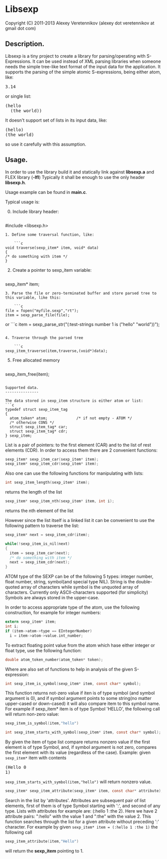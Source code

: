 Libsexp
=======
Copyright (C) 2011-2013 Alexey Veretennikov (alexey dot veretennikov at gmail dot com)


Description.
------------
Libsexp is a tiny project to create a library for parsing/operating
with S-Expressions.
It can be used instead of XML parsing libraries when
someone needs the simple tree-like text format of the input data for the
application.
It supports the parsing of the simple atomic S-expressions, being either
atom, like:
<pre>
3.14
</pre>
or single list:
<pre>
(hello
  (the world))
</pre>
It doesn't support set of lists in its input data, like:
<pre>
(hello)
(the world)
</pre>
so use it carefully with this assumption.


Usage.
------

In order to use the library build it and statically link against **libsexp.a** and FLEX library (**-lfl**)
Typically it shall be enough to use the only header **libsexp.h**.

Usage example can be found in **main.c**.

Typical usage is:

0. Include library header:

    ```c
#include <libsexp.h>
```
1. Define some traversal function, like:

    ```c
void traverse(sexp_item* item, void* data)
{
/* do something with item */
}
```
2. Create a pointer to sexp_item variable:

    ```c
sexp_item* item;
```
3. Parse the file or zero-terminated buffer and store parsed tree to this variable, like this:

    ```c
file = fopen("myfile.sexp","rt");
item = sexp_parse_file(file);
```
or
    ```c
item = sexp_parse_str("(:test-strings number 1 is (\"hello\" \"world\"))");
```

4. Traverse through the parsed tree

    ```c
sexp_item_traverse(item,traverse,(void*)data);
```
5. Free allocated memory

    ```c
sexp_item_free(item);
```

Supported data.
---------------

The data stored in sexp_item structure is either atom or list:
```c
typedef struct sexp_item_tag
{
  atom_token* atom;             /* if not empty - ATOM */
  /* otherwise CONS */
  struct sexp_item_tag* car;
  struct sexp_item_tag* cdr;
} sexp_item;
```
List is a pair of pointers: to the first element (CAR) and to the list of rest
elements (CDR). In order to access them there are 2 convenient functions:
```c
sexp_item* sexp_item_car(sexp_item* item);
sexp_item* sexp_item_cdr(sexp_item* item);
```
Also one can use the following functions for manipulating with lists:
```c
int sexp_item_length(sexp_item* item);
```
returns the length of the list

```c
sexp_item* sexp_item_nth(sexp_item* item, int i);
```
returns the nth element of the list

However since the list itself is a linked list it can be convenient to use
the following pattern to traverse the list:
```c
sexp_item* next = sexp_item_cdr(item);

while(!sexp_item_is_nil(next)
{
  item = sexp_item_car(next);
  /* do something with item */
  next = sexp_item_cdr(next);
}
```
ATOM type of the SEXP can be of the following 5 types:
integer number, float number, string, symbol(and special type NIL).
String is the double-quoted array of characters while symbol is the unquoted array
of characters. Currently only ASCII-characters supported (for simplicity)
Symbols are always stored in the upper-case.

In order to access appropriate type of the atom, use the following construction,
for example for integer numbers:
```c
extern sexp_item* item;
int i;
if (item->atom->type == EIntegerNumber)
  i = item->atom->value.int_number;
```
To extract floating point value from the atom which hase either integer or float
type, use the following function:
```c
double atom_token_number(atom_token* token);
```
Where are also set of functions to help in analysis of the given S-expression:
```c
int sexp_item_is_symbol(sexp_item* item, const char* symbol);
```
This function returns not-zero value if iten is of type symbol (and symbol
argument is 0), and if symbol argument points to some string(no matter upper-cased
or down-cased) it will also compare item to this symbol name. For example if
sexp_item* item is of type Symbol 'HELLO', the following call will return non-zero
value:

```c
sexp_item_is_symbol(item,"hello")
```

```c
int sexp_item_starts_with_symbol(sexp_item* item, const char* symbol);
```
By given the item of type list compare returns nonzero value if the first
element is of type Symbol, and, if symbol argument is not zero, compares the
first element with its value (regardless of the case).
Example: given ```sexp_item*``` item with contents <pre>(Hello 0 1)</pre>
```sexp_item_starts_with_symbol(item,"hello")``` will return nonzero value.

```c
sexp_item* sexp_item_attribute(sexp_item* item, const char* attribute);
```
Search in the list by 'attributes'. Attributes are subsequent pair of list
elements, first of them is of type Symbol starting with ':', and second of any
type. Lists with attributes for example are: (:hello 1 :the 2). Here we have
2 attribute pairs: ":hello" with the value 1 and ":the" with the value 2.
This function searches through the list for a given attribute without
preceding ':' character. For example by given
```sexp_item* item = (:hello 1 :the 1)``` the following call
```c
sexp_item_attribute(item,"Hello")
```
will return the **sexp_item** pointing to 1.


